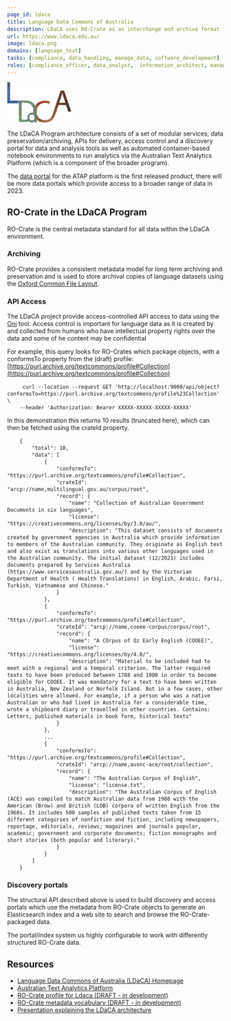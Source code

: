 ```yaml
---
page_id: ldaca
title: Language Data Commons of Australia
description: LDaCA uses RO-Crate as an interchange and archive format for language data, and is providing data discovery portals and API access to data using RO-Crate-centric APIs.
url: https://www.ldaca.edu.au/
image: ldaca.png
domains: [language_text]
tasks: [compliance, data_handling, manage_data, software_development]
roles: [compliance_officer, data_analyst,  information_architect, managerial,  software_developer]
---
```


[![LDaCA Logo](assets/img/ldaca_sm.png)](https://ldaca.edu.au/)

The LDaCA Program architecture consists of a set of modular services; data preservation/archiving, APIs for delivery, access control and a discovery portal for data and analysis tools as well as automated container-based notebook environments to run analytics via the Australian Text Analytics Platform (which is a component of the broader program).

The [data portal](https://data.atap.edu.au/) for the ATAP platform is the first released product, there will be more data portals which provide access to a broader range of data in 2023.

[](#ro-crate-in-the-ldaca-program)RO-Crate in the LDaCA Program
---------------------------------------------------------------

RO-Crate is the central metadata standard for all data within the LDaCA environment.

### [](#archiving)Archiving

RO-Crate provides a consistent metadata model for long term archiving and preservation and is used to store archival copies of language datasets using the [Oxford Common File Layout](https://arkisto-platform.github.io/standards/ocfl/).

### [](#api-access)API Access

The LDaCA project provide access-controlled API access to data using the [Oni](https://github.com/Arkisto-Platform/oni) tool. Access control is important for language data as it is created by and collected from humans who have intellectual property rights over the data and some of he content may be confidential

For example, this query looks for RO-Crates which package objects, with a conformsTo property from the (draft) profile: [https://purl.archive.org/textcommons/profile#Collection](https://purl.archive.org/textcommons/profile#Collection)

```
     curl --location --request GET 'http://localhost:9000/api/object?conformsTo=https://purl.archive.org/textcommons/profile%23Collection' \
    --header 'Authorization: Bearer XXXXX-XXXXX-XXXXX-XXXXX'
```    

In this demonstration this returns 10 results (truncated here), which can then be fetched using the crateId property.
```
    {
        "total": 10,
        "data": [
            {
                "conformsTo": "https://purl.archive.org/textcommons/profile#Collection",
                "crateId": "arcp://name,multilingual.gov.au/corpus/root",
                "record": {
                    "name": "Collection of Australian Government Documents in six languages",
                    "license": "https://creativecommons.org/licenses/by/3.0/au/",
                    "description": "This dataset consists of documents created by government agencies in Australia which provide information to members of the Australian community. They originate as English text and also exist as translations into various other languages used in the Australian community. The initial dataset (12/2021) includes documents prepared by Services Australia (https://www.servicesaustralia.gov.au/) and by the Victorian Department of Health ( Health Translations) in English, Arabic, Farsi, Turkish, Vietnamese and Chinese."
                }
            },
            {
                "conformsTo": "https://purl.archive.org/textcommons/profile#Collection",
                "crateId": "arcp://name,cooee-corpus/corpus/root",
                "record": {
                    "name": "A COrpus of Oz Early English (COOEE)",
                    "license": "https://creativecommons.org/licenses/by/4.0/",
                    "description": "Material to be included had to meet with a regional and a temporal criterion. The latter required texts to have been produced between 1788 and 1900 in order to become eligible for COOEE. It was mandatory for a text to have been written in Australia, New Zealand or Norfolk Island. But in a few cases, other localities were allowed. For example, if a person who was a native Australian or who had lived in Australia for a considerable time, wrote a shipboard diary or travelled in other countries. Contains: Letters, published materials in book form, historical texts"
                }
            },
            ...
            {
                "conformsTo": "https://purl.archive.org/textcommons/profile#Collection",
                "crateId": "arcp://name,ausnc-ace/root/collection",
                "record": {
                    "name": "The Australian Corpus of English",
                    "license": "license.txt",
                    "description": "The Australian Corpus of English (ACE) was compiled to match Australian data from 1986 with the American (Brow) and British (LOB) corpora of written English from the 1960s. It includes 500 samples of published texts taken from 15 different categories of nonfiction and fiction, including newspapers, reportage, editorials, reviews; magazines and journals popular, academic; government and corporate documents; fiction monographs and short stories (both popular and literary)."
                }
            }
        ]
    }
```
    

### [](#discovery-portals)Discovery portals

The structural API described above is used to build discovery and access portals which use the metadata from RO-Crate objects to generate an Elasticsearch index and a web site to search and browse the RO-Crate-packaged data.

The portal/index system us highly configurable to work with differently structured RO-Crate data.

[](#resources)Resources
-----------------------

*   [Language Data Commons of Australia (LDaCA) Homepage](https://ldaca.edu.au/)
*   [Australian Text Analytics Platform](https://atap.edu.au/)
*   [RO-Crate profile for Ldaca (DRAFT - in development)](https://purl.archive.org/textcommons/profile)
*   [RO-Crate metadata vocabulary (DRAFT - in development)](https://purl.archive.org/textcommons/terms)
*   [Presentation explaining the LDaCA architecture](https://www.ldaca.edu.au/rdc-tech-meeting/)
